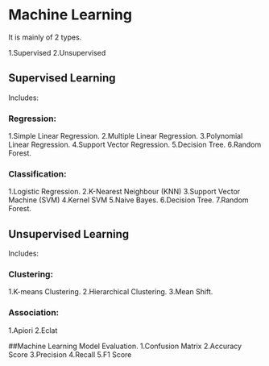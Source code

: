 # Machine Learning 

It is mainly of 2 types.

1.Supervised 
2.Unsupervised

## Supervised Learning 
Includes:

### Regression:
1.Simple Linear Regression.
2.Multiple Linear Regression.
3.Polynomial Linear Regression.
4.Support Vector Regression.
5.Decision Tree.
6.Random Forest.

### Classification:
1.Logistic Regression.
2.K-Nearest Neighbour (KNN)
3.Support Vector Machine (SVM)
4.Kernel SVM
5.Naive Bayes.
6.Decision Tree.
7.Random Forest.

## Unsupervised Learning
Includes:

### Clustering:
1.K-means Clustering.
2.Hierarchical Clustering.
3.Mean Shift.

### Association:
1.Apiori
2.Eclat


##Machine Learning Model Evaluation.
1.Confusion Matrix
2.Accuracy Score
3.Precision
4.Recall
5.F1 Score

